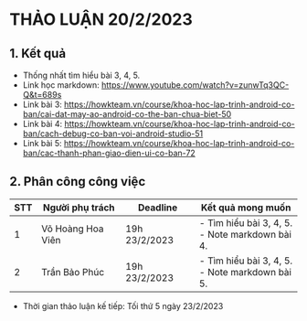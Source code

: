 # THẢO LUẬN 20/2/2023

## 1. Kết quả
- Thống nhất tìm hiểu bài 3, 4, 5.
- Link học markdown: https://www.youtube.com/watch?v=zunwTq3QC-Q&t=689s
- Link bài 3: https://howkteam.vn/course/khoa-hoc-lap-trinh-android-co-ban/cai-dat-may-ao-android-co-the-ban-chua-biet-50
- Link bài 4: https://howkteam.vn/course/khoa-hoc-lap-trinh-android-co-ban/cach-debug-co-ban-voi-android-studio-51
- Link bài 5: https://howkteam.vn/course/khoa-hoc-lap-trinh-android-co-ban/cac-thanh-phan-giao-dien-ui-co-ban-72

## 2. Phân công công việc
| STT | Người phụ trách   | Deadline      | Kết quả mong muốn                              |
|-----|-------------------|---------------|------------------------------------------------|
| 1   | Võ Hoàng Hoa Viên | 19h 23/2/2023 | - Tìm hiểu bài 3, 4, 5. <br /> - Note markdown bài 4. |
| 2   | Trần Bảo Phúc     | 19h 23/2/2023 | - Tìm hiểu bài 3, 4, 5. <br /> - Note markdown bài 5. |

- Thời gian thảo luận kế tiếp: Tối thứ 5 ngày 23/2/2023